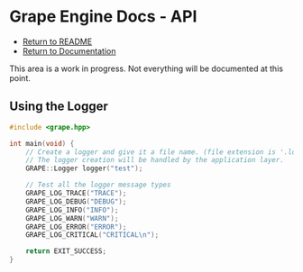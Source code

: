 # Grape Engine Docs - API
- [Return to README](https://github.com/BlurrySquire/Grape-Engine)
- [Return to Documentation](https://github.com/BlurrySquire/Grape-Engine/blob/main/documentation/documentation.md)

This area is a work in progress. Not everything will be documented at this point.

## Using the Logger
```c++
#include <grape.hpp>

int main(void) {
    // Create a logger and give it a file name. (file extension is '.log').
    // The logger creation will be handled by the application layer.
    GRAPE::Logger logger("test");

    // Test all the logger message types
    GRAPE_LOG_TRACE("TRACE");
    GRAPE_LOG_DEBUG("DEBUG");
    GRAPE_LOG_INFO("INFO");
    GRAPE_LOG_WARN("WARN");
    GRAPE_LOG_ERROR("ERROR");
    GRAPE_LOG_CRITICAL("CRITICAL\n");

    return EXIT_SUCCESS;
}
```
